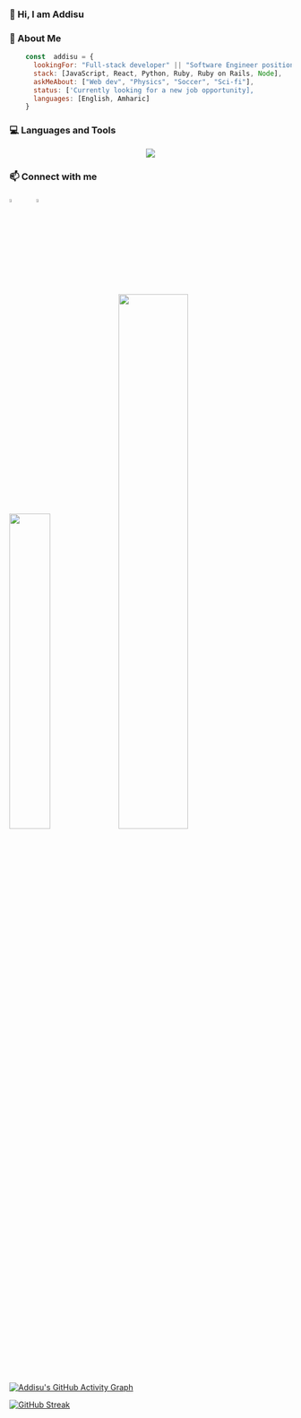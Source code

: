 
### 👋  Hi, I am Addisu  

### 👤  About Me

```javascript
    const  addisu = {
      lookingFor: "Full-stack developer" || "Software Engineer position",
      stack: [JavaScript, React, Python, Ruby, Ruby on Rails, Node],
      askMeAbout: ["Web dev", "Physics", "Soccer", "Sci-fi"],
      status: ['Currently looking for a new job opportunity],
      languages: [English, Amharic]
    }
```

### 💻  Languages and Tools 

<p align="center">
  <a href="https://github.com/Addisu87">
    <img src="https://skillicons.dev/icons?i=html,css,bootstrap,tailwind,js,ts,webpack,react,redux,ruby,rails,python,django,postgres,git,vercel,netlify,jest,nodejs,docker,aws,postman,nextjs,graphql," />
  </a>
</p>

### 📫 Connect with me

<p align="left">
<a href="https://www.linkedin.com/in/addisu-tedla/"><img src="https://cdn.jsdelivr.net/gh/devicons/devicon/icons/linkedin/linkedin-original.svg" width="4%" height="4%"/></a>
&#8287;&#8287;&#8287;&#8287;&#8287;
<a href="mailto:addisu.haile@yahoo.com"><img src="https://www.vectorlogo.zone/logos/yahoo/yahoo-tile.svg" width="4%" height="4%"/></a>&#8287;&#8287;&#8287;&#8287;&#8287;
</p>


<img src="https://github-readme-stats.vercel.app/api/top-langs/?username=Addisu87&layout=compact&theme=gotham" width="38%"/> <img src="https://github-readme-stats.vercel.app/api?username=Addisu87&show_icons=true&count_private=true&theme=gotham" width="49.5%"/>


[![Addisu's GitHub Activity Graph](https://github-readme-activity-graph.vercel.app/graph?username=Addisu87&theme=gotham&area=true&hide_border=true)](https://github.com/Addisu87/github-readme-activity-graph)

[![GitHub Streak](https://streak-stats.demolab.com?user=Addisu87&theme=gotham)](https://git.io/streak-stats)

